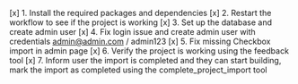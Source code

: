 [x] 1. Install the required packages and dependencies
[x] 2. Restart the workflow to see if the project is working
[x] 3. Set up the database and create admin user
[x] 4. Fix login issue and create admin user with credentials admin@admin.com / admin123
[x] 5. Fix missing Checkbox import in admin page
[x] 6. Verify the project is working using the feedback tool
[x] 7. Inform user the import is completed and they can start building, mark the import as completed using the complete_project_import tool